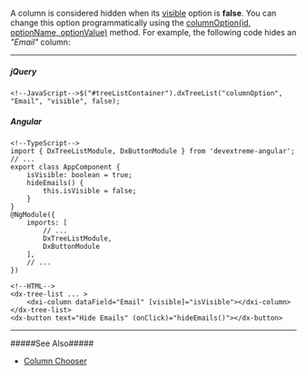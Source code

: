 A column is considered hidden when its [visible](/api-reference/10%20UI%20Widgets/GridBase/1%20Configuration/columns/visible.md '/Documentation/ApiReference/UI_Widgets/dxTreeList/Configuration/columns/#visible') option is **false**. You can change this option programmatically using the [columnOption(id, optionName, optionValue)](/api-reference/10%20UI%20Widgets/dxTreeList/3%20Methods/columnOption(id_optionName_optionValue).md '/Documentation/ApiReference/UI_Widgets/dxTreeList/Methods/#columnOptionid_optionName_optionValue') method. For example, the following code hides an *"Email"* column:

---
##### jQuery

    <!--JavaScript-->$("#treeListContainer").dxTreeList("columnOption", "Email", "visible", false);

##### Angular

    <!--TypeScript-->
    import { DxTreeListModule, DxButtonModule } from 'devextreme-angular';
    // ...
    export class AppComponent {
        isVisible: boolean = true;
        hideEmails() {
            this.isVisible = false;
        }
    }
    @NgModule({
        imports: [
            // ...
            DxTreeListModule,
            DxButtonModule
        ],
        // ...
    })
    
    <!--HTML-->
    <dx-tree-list ... >
        <dxi-column dataField="Email" [visible]="isVisible"></dxi-column>
    </dx-tree-list>
    <dx-button text="Hide Emails" (onClick)="hideEmails()"></dx-button>

---

#####See Also#####
- [Column Chooser](/concepts/05%20Widgets/TreeList/10%20Columns/60%20Column%20Chooser.md '/Documentation/Guide/Widgets/TreeList/Columns/Column_Chooser/')